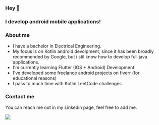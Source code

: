 ### Hey 👋

### I develop android mobile applications!


### About me

- I have a bachelor in Electrical Engineering.
- My focus is on Kotlin android devolpment, since it has been broadly recommended by Google, but i stil know how to develop full java applications.
- I'm currently learning Flutter (IOS + Android) Development.
- I've developed some freelance android projects on fiverr (for educational reasons)
- I pass to much time with Kotlin LeetCode challenges

### Contact me

You can reach me out in my Linkedin page, feel free to add me.


<div> 

  <a href="https://www.linkedin.com/in/bernardo-santiago-de-souza/" target="_blank"><img src="https://img.shields.io/badge/-LinkedIn-%230077B5?style=for-the-badge&logo=linkedin&logoColor=white" target="_blank"></a> 
  
</div>
